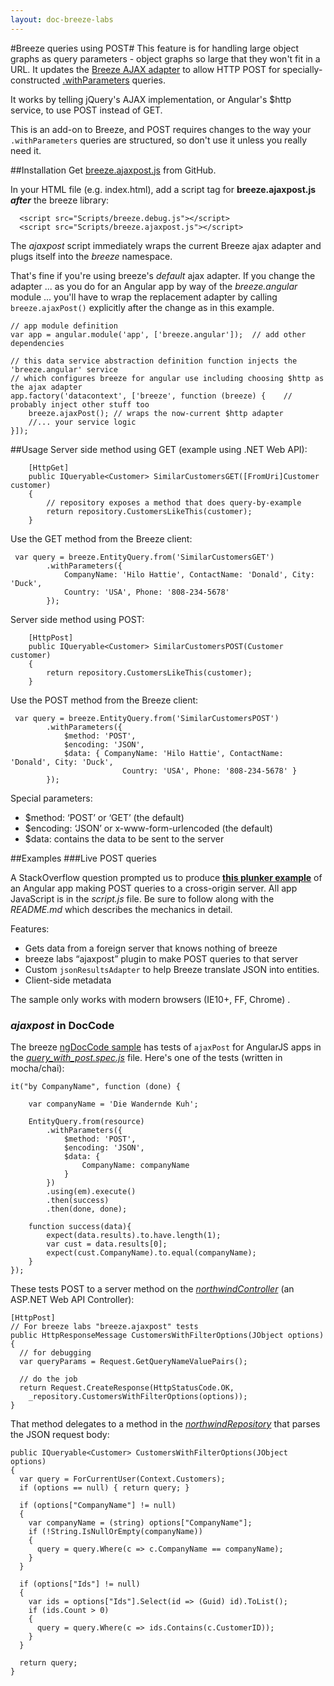 ```yaml
---
layout: doc-breeze-labs
---
```

#Breeze queries using POST#
This feature is for handling large object graphs as query parameters - object graphs so large that they won't fit in a URL.
It updates the [Breeze AJAX adapter](http://www.breezejs.com/documentation/customizing-ajax) to allow HTTP POST 
for specially-constructed [.withParameters](http://www.breezejs.com/sites/all/apidocs/classes/EntityQuery.html#method_withParameters)
 queries.  

It works by telling jQuery's AJAX implementation, or Angular's $http service, to use POST instead of GET.  

This is an add-on to Breeze, and POST requires changes to the way your `.withParameters` queries are structured, so don't use it unless you really need it.

##Installation
Get [breeze.ajaxpost.js](https://github.com/Breeze/breeze.js.labs/blob/master/breeze.ajaxpost.js) from GitHub.

In your HTML file (e.g. index.html), add a script tag for **breeze.ajaxpost.js** ***after*** the breeze library:

      <script src="Scripts/breeze.debug.js"></script>
      <script src="Scripts/breeze.ajaxpost.js"></script>

The *ajaxpost* script immediately wraps the current Breeze ajax adapter and plugs itself into the *breeze* namespace.

That's fine if you're using breeze's *default* ajax adapter. If you change the adapter ... as you do for an Angular app by way of the *breeze.angular* module ... you'll have to wrap the replacement adapter by calling `breeze.ajaxPost()` explicitly after the change as in this example.

    // app module definition
    var app = angular.module('app', ['breeze.angular']);  // add other dependencies

    // this data service abstraction definition function injects the 'breeze.angular' service
    // which configures breeze for angular use including choosing $http as the ajax adapter
    app.factory('datacontext', ['breeze', function (breeze) {    // probably inject other stuff too
        breeze.ajaxPost(); // wraps the now-current $http adapter
        //... your service logic
    }]);

##Usage
Server side method using GET (example using .NET Web API):

        [HttpGet]
        public IQueryable<Customer> SimilarCustomersGET([FromUri]Customer customer)
        {
            // repository exposes a method that does query-by-example
            return repository.CustomersLikeThis(customer);
        }

Use the GET method from the Breeze client:

     var query = breeze.EntityQuery.from('SimilarCustomersGET')
            .withParameters({
                CompanyName: 'Hilo Hattie', ContactName: 'Donald', City: 'Duck', 
                Country: 'USA', Phone: '808-234-5678' 
            });

Server side method using POST:

        [HttpPost]
        public IQueryable<Customer> SimilarCustomersPOST(Customer customer)
        {
            return repository.CustomersLikeThis(customer);
        }

Use the POST method from the Breeze client:

     var query = breeze.EntityQuery.from('SimilarCustomersPOST')
            .withParameters({ 
                $method: 'POST',
                $encoding: 'JSON',
                $data: { CompanyName: 'Hilo Hattie', ContactName: 'Donald', City: 'Duck', 
                             Country: 'USA', Phone: '808-234-5678' } 
            });

Special parameters:

- $method: ‘POST’ or ‘GET’ (the default)
- $encoding: ‘JSON’ or x-www-form-urlencoded (the default)
- $data: contains the data to be sent to the server

##Examples
###Live POST queries

A StackOverflow question prompted us to produce [**this plunker example**](http://plnkr.co/edit/nhXIG62BDJpEJE77oLFT?p=info) of an Angular app making POST queries to a cross-origin server. All app JavaScript is in the *script.js* file. Be sure to follow along with the *README.md* which describes the mechanics in detail.

Features:

* Gets data from a foreign server that knows nothing of breeze
* breeze labs “ajaxpost” plugin to make POST queries to that server
* Custom `jsonResultsAdapter` to help Breeze translate JSON into entities.
* Client-side metadata

<p class="note">The sample only works with modern browsers (IE10+, FF, Chrome) .</p>

### *ajaxpost* in DocCode
The breeze [ngDocCode sample](https://github.com/Breeze/breeze.js.samples/tree/master/node/ngDocCode) has tests of `ajaxPost` for AngularJS apps in the [*query_with_post.spec.js*](https://github.com/Breeze/breeze.js.samples/blob/master/node/ngDocCode/public/test/server_specs/query_with_post.spec.js) file. Here's one of the tests (written in mocha/chai):

    it("by CompanyName", function (done) {

        var companyName = 'Die Wandernde Kuh';

        EntityQuery.from(resource)
            .withParameters({
                $method: 'POST',
                $encoding: 'JSON',
                $data: {
                    CompanyName: companyName
                }
            })
            .using(em).execute()
            .then(success)
            .then(done, done);

        function success(data){
            expect(data.results).to.have.length(1);
            var cust = data.results[0];
            expect(cust.CompanyName).to.equal(companyName);
        }
    });

These tests POST to a server method on the [*northwindController*](https://github.com/Breeze/breeze.js.samples/blob/master/net/DocCode/DocCode/Controllers/NorthwindController.cs#L67)  (an ASP.NET Web API Controller):

    [HttpPost]
    // For breeze labs "breeze.ajaxpost" tests
    public HttpResponseMessage CustomersWithFilterOptions(JObject options) {
      // for debugging
      var queryParams = Request.GetQueryNameValuePairs();

      // do the job
      return Request.CreateResponse(HttpStatusCode.OK,
        _repository.CustomersWithFilterOptions(options));
    }

That method delegates to a method in the [*northwindRepository*](https://github.com/Breeze/breeze.js.samples/blob/master/net/DocCode/DocCode.DataAccess.EF/NorthwindRepository.cs#L51) that parses the JSON request body:

    public IQueryable<Customer> CustomersWithFilterOptions(JObject options)
    {
      var query = ForCurrentUser(Context.Customers);
      if (options == null) { return query; }

      if (options["CompanyName"] != null)
      {
        var companyName = (string) options["CompanyName"];
        if (!String.IsNullOrEmpty(companyName))
        {
          query = query.Where(c => c.CompanyName == companyName);
        }
      }

      if (options["Ids"] != null)
      {
        var ids = options["Ids"].Select(id => (Guid) id).ToList();
        if (ids.Count > 0)
        {
          query = query.Where(c => ids.Contains(c.CustomerID));
        }
      }

      return query;
    }
